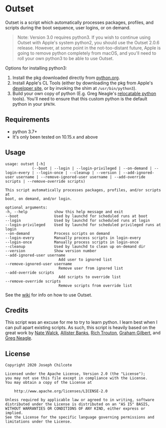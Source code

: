 Outset
======

Outset is a script which automatically processes packages, profiles, and scripts during the boot sequence, user logins, or on demand.

> Note: Version 3.0 requires python3. If you wish to continue using Outset with Apple's system python2, you should use the Outset 2.0.6 release. However, at some point in the not-too-distant future, Apple is going to remove python completely from macOS, and you'll need to roll your own python3 to be able to use Outset.

Options for installing python3:
1. Install the pkg downloaded directly from [python.org](https://www.python.org/downloads).
2. Install Apple's CL Tools (either by downloading the pkg from Apple's [developer site](https://developer.apple.com/download/more), or by invoking the shim at `/usr/bin/python3`).
3. Build your own copy of python (E.g. Greg Neagle's [relocatable python](https://github.com/gregneagle/relocatable-python) tools). You'll need to ensure that this custom python is the default python in your `$PATH`.

Requirements
------------
+ python 3.7+
+ It's only been tested on 10.15.x and above

Usage
-----

	usage: outset [-h]
				(--boot | --login | --login-privileged | --on-demand | --login-every | --login-once | --cleanup | --version | --add-ignored-user username | --remove-ignored-user username | --add-override scripts | --remove-override scripts)

	This script automatically processes packages, profiles, and/or scripts at
	boot, on demand, and/or login.

	optional arguments:
	-h, --help            show this help message and exit
	--boot                Used by launchd for scheduled runs at boot
	--login               Used by launchd for scheduled runs at login
	--login-privileged    Used by launchd for scheduled privileged runs at login
	--on-demand           Process scripts on demand
	--login-every         Manually process scripts in login-every
	--login-once          Manually process scripts in login-once
	--cleanup             Used by launchd to clean up on-demand dir
	--version             Show version number
	--add-ignored-user username
							Add user to ignored list
	--remove-ignored-user username
							Remove user from ignored list
	--add-override scripts
							Add scripts to override list
	--remove-override scripts
							Remove scripts from override list

See the [wiki](https://github.com/chilcote/outset/wiki) for info on how to use Outset.

Credits
-------
This script was an excuse for me to try to learn python. I learn best when I can pull apart existing scripts. As such, this script is heavily based on the great work by [Nate Walck](https://github.com/natewalck/Scripts/blob/master/scriptRunner.py), [Allister Banks](https://gist.github.com/arubdesu/8271ba29ac5aff8f982c), [Rich Trouton](https://github.com/rtrouton/First-Boot-Package-Install), [Graham Gilbert](https://github.com/grahamgilbert/first-boot-pkg/blob/master/Resources/first-boot), and [Greg Neagle](https://github.com/munki/munki/blob/master/code/client/managedsoftwareupdate#L87).

License
-------

    Copyright 2020 Joseph Chilcote

    Licensed under the Apache License, Version 2.0 (the "License");
    you may not use this file except in compliance with the License.
    You may obtain a copy of the License at

        http://www.apache.org/licenses/LICENSE-2.0

    Unless required by applicable law or agreed to in writing, software
    distributed under the License is distributed on an "AS IS" BASIS,
    WITHOUT WARRANTIES OR CONDITIONS OF ANY KIND, either express or implied.
    See the License for the specific language governing permissions and
    limitations under the License.
